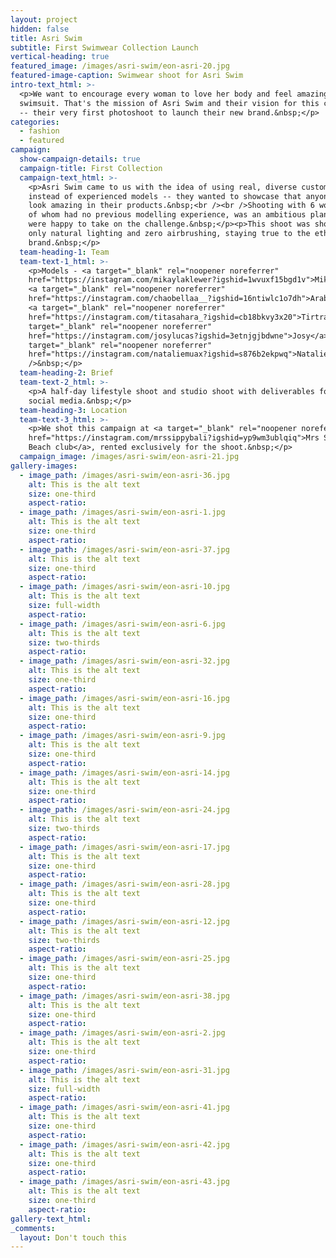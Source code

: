 ```yaml
---
layout: project
hidden: false
title: Asri Swim
subtitle: First Swimwear Collection Launch
vertical-heading: true
featured_image: /images/asri-swim/eon-asri-20.jpg
featured-image-caption: Swimwear shoot for Asri Swim
intro-text_html: >-
  <p>We want to encourage every woman to love her body and feel amazing in a
  swimsuit. That's the mission of Asri Swim and their vision for this campaign
  -- their very first photoshoot to launch their new brand.&nbsp;</p>
categories:
  - fashion
  - featured
campaign:
  show-campaign-details: true
  campaign-title: First Collection
  campaign-text_html: >-
    <p>Asri Swim came to us with the idea of using real, diverse customers
    instead of experienced models -- they wanted to showcase that anyone could
    look amazing in their products.&nbsp;<br /><br />Shooting with 6 women, many
    of whom had no previous modelling experience, was an ambitious plan but we
    were happy to take on the challenge.&nbsp;</p><p>This shoot was shot with
    only natural lighting and zero airbrushing, staying true to the ethos of the
    brand.&nbsp;</p>
  team-heading-1: Team
  team-text-1_html: >-
    <p>Models - <a target="_blank" rel="noopener noreferrer"
    href="https://instagram.com/mikaylaklewer?igshid=1wvuxf15bgd1v">Mikayla</a>,
    <a target="_blank" rel="noopener noreferrer"
    href="https://instagram.com/chaobellaa__?igshid=16ntiwlc1o7dh">Arabella</a>,
    <a target="_blank" rel="noopener noreferrer"
    href="https://instagram.com/titasahara_?igshid=cb18bkvy3x20">Tirtra</a>, <a
    target="_blank" rel="noopener noreferrer"
    href="https://instagram.com/josylucas?igshid=3etnjgjbdwne">Josy</a>&nbsp;&amp;&nbsp;<a
    target="_blank" rel="noopener noreferrer"
    href="https://instagram.com/nataliemuax?igshid=s876b2ekpwq">Natalie</a>&nbsp;<br
    />&nbsp;</p>
  team-heading-2: Brief
  team-text-2_html: >-
    <p>A half-day lifestyle shoot and studio shoot with deliverables for web and
    social media.&nbsp;</p>
  team-heading-3: Location
  team-text-3_html: >-
    <p>We shot this campaign at <a target="_blank" rel="noopener noreferrer"
    href="https://instagram.com/mrssippybali?igshid=yp9wm3ublqiq">Mrs Sippy
    Beach club</a>, rented exclusively for the shoot.&nbsp;</p>
  campaign_image: /images/asri-swim/eon-asri-21.jpg
gallery-images:
  - image_path: /images/asri-swim/eon-asri-36.jpg
    alt: This is the alt text
    size: one-third
    aspect-ratio:
  - image_path: /images/asri-swim/eon-asri-1.jpg
    alt: This is the alt text
    size: one-third
    aspect-ratio:
  - image_path: /images/asri-swim/eon-asri-37.jpg
    alt: This is the alt text
    size: one-third
    aspect-ratio:
  - image_path: /images/asri-swim/eon-asri-10.jpg
    alt: This is the alt text
    size: full-width
    aspect-ratio:
  - image_path: /images/asri-swim/eon-asri-6.jpg
    alt: This is the alt text
    size: two-thirds
    aspect-ratio:
  - image_path: /images/asri-swim/eon-asri-32.jpg
    alt: This is the alt text
    size: one-third
    aspect-ratio:
  - image_path: /images/asri-swim/eon-asri-16.jpg
    alt: This is the alt text
    size: one-third
    aspect-ratio:
  - image_path: /images/asri-swim/eon-asri-9.jpg
    alt: This is the alt text
    size: one-third
    aspect-ratio:
  - image_path: /images/asri-swim/eon-asri-14.jpg
    alt: This is the alt text
    size: one-third
    aspect-ratio:
  - image_path: /images/asri-swim/eon-asri-24.jpg
    alt: This is the alt text
    size: two-thirds
    aspect-ratio:
  - image_path: /images/asri-swim/eon-asri-17.jpg
    alt: This is the alt text
    size: one-third
    aspect-ratio:
  - image_path: /images/asri-swim/eon-asri-28.jpg
    alt: This is the alt text
    size: one-third
    aspect-ratio:
  - image_path: /images/asri-swim/eon-asri-12.jpg
    alt: This is the alt text
    size: two-thirds
    aspect-ratio:
  - image_path: /images/asri-swim/eon-asri-25.jpg
    alt: This is the alt text
    size: one-third
    aspect-ratio:
  - image_path: /images/asri-swim/eon-asri-38.jpg
    alt: This is the alt text
    size: one-third
    aspect-ratio:
  - image_path: /images/asri-swim/eon-asri-2.jpg
    alt: This is the alt text
    size: one-third
    aspect-ratio:
  - image_path: /images/asri-swim/eon-asri-31.jpg
    alt: This is the alt text
    size: full-width
    aspect-ratio:
  - image_path: /images/asri-swim/eon-asri-41.jpg
    alt: This is the alt text
    size: one-third
    aspect-ratio:
  - image_path: /images/asri-swim/eon-asri-42.jpg
    alt: This is the alt text
    size: one-third
    aspect-ratio:
  - image_path: /images/asri-swim/eon-asri-43.jpg
    alt: This is the alt text
    size: one-third
    aspect-ratio:
gallery-text_html:
_comments:
  layout: Don't touch this
---
```


